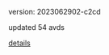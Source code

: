 version: 2023062902-c2cd

updated 54 avds

[details](https://github.com/0x74f917491bfa7ebfa379/ali_avd_db/blob/master/change_log/2023/06/29/02/c2cd.txt)